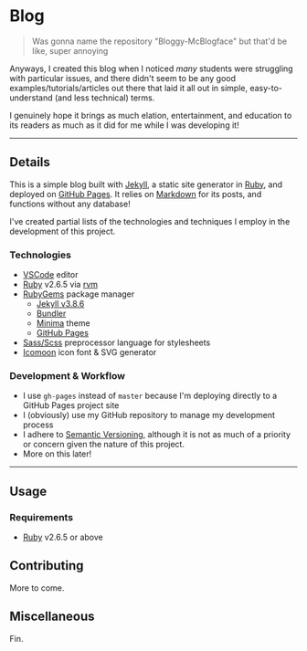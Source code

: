 # Blog

> Was gonna name the repository "Bloggy-McBlogface" but that'd be like, super annoying

Anyways, I created this blog when I noticed *many* students were struggling with particular issues, and there didn't seem to be any good examples/tutorials/articles out there that laid it all out in simple, easy-to-understand (and less technical) terms.

I genuinely hope it brings as much elation, entertainment, and education to its readers as much as it did for me while I was developing it!


---


## Details

This is a simple blog built with [Jekyll][jekyll-site], a static site generator in [Ruby][ruby-site], and deployed on [GitHub Pages][gh-pages].  It relies on [Markdown][markdown-wiki] for its posts, and functions without any database!

I've created partial lists of the technologies and techniques I employ in the development of this project.


### Technologies

 - [VSCode][vscode-site] editor
 - [Ruby][ruby-site] v2.6.5 via [rvm][rvm-site]
 - [RubyGems][rubygems-site] package manager
   - [Jekyll v3.8.6][jekyll-3.8.6-repo]
   - [Bundler][bundler-site]
   - [Minima][minima-repo] theme
   - [GitHub Pages][gh-pages-gem]
 - [Sass/Scss][sass-site] preprocessor language for stylesheets
 - [Icomoon][icomoon-site] icon font & SVG generator


### Development & Workflow

 - I use `gh-pages` instead of `master` because I'm deploying directly to a GitHub Pages project site
 - I (obviously) use my GitHub repository to manage my development process
 - I adhere to [Semantic Versioning][semver], although it is not as much of a priority or concern given the nature of this project.
 - More on this later!


---


## Usage


### Requirements

 - [Ruby][ruby-site] v2.6.5 or above




## Contributing

More to come.




## Miscellaneous

Fin.




[ruby-site]:https://www.ruby-lang.org/en/
[jekyll-site]:https://jekyllrb.com/
[gh-pages]:https://pages.github.com/
[markdown-wiki]:https://en.wikipedia.org/wiki/Markdown

[vscode-site]:https://code.visualstudio.com/
[rvm-site]:https://rvm.io/
[jekyll-3.8.6-repo]:https://github.com/jekyll/jekyll/tree/v3.8.6
[bundler-site]:https://bundler.io/
[rubygems-site]:https://rubygems.org/
[gh-pages-gem]:https://github.com/github/pages-gem
[minima-repo]:https://github.com/jekyll/minima
[sass-site]:https://sass-lang.com/
[icomoon-site]:https://icomoon.io

[git-workflow]:https://www.atlassian.com/git/tutorials/comparing-workflows/feature-branch-workflow
[git-branching]:https://nvie.com/posts/a-successful-git-branching-model/
[repo-issues]:https://github.com/loljoho/blog/issues
[repo-milestones]:https://github.com/loljoho/blog/milestones
[repo-projects]:https://github.com/loljoho/blog/projects
[gh-help-projects]:https://help.github.com/en/articles/about-project-boards
[semver]:https://semver.org/
